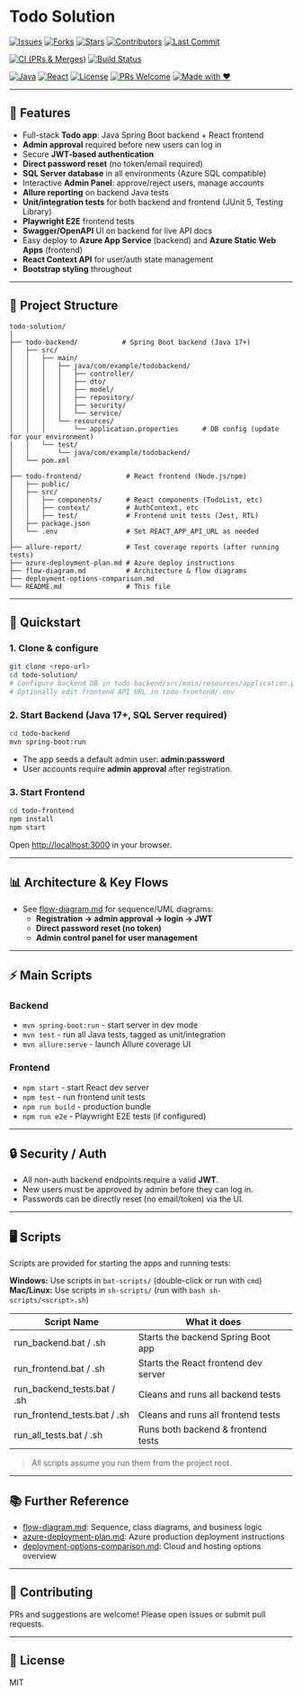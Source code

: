 # Todo Solution

<!-- 
  BADGES: To keep visually organized, badges are grouped into:
  1. Repo metadata/activity
  2. Build & CI/CD
  3. Technology & community
-->

<!-- 1. Repo Metadata -->
[![Issues](https://img.shields.io/github/issues/ravs788/todo-solution)](https://github.com/ravs788/todo-solution/issues) [![Forks](https://img.shields.io/github/forks/ravs788/todo-solution?style=social)](https://github.com/ravs788/todo-solution/network/members) [![Stars](https://img.shields.io/github/stars/ravs788/todo-solution?style=social)](https://github.com/ravs788/todo-solution/stargazers) [![Contributors](https://img.shields.io/github/contributors/ravs788/todo-solution)](https://github.com/ravs788/todo-solution/graphs/contributors) [![Last Commit](https://img.shields.io/github/last-commit/ravs788/todo-solution)](https://github.com/ravs788/todo-solution/commits/main)

<!-- 2. Build & CI/CD -->
[![CI (PRs & Merges)](https://github.com/ravs788/todo-solution/actions/workflows/ci.yml/badge.svg?branch=main)](https://github.com/ravs788/todo-solution/actions/workflows/ci.yml) [![Build Status](https://img.shields.io/badge/build-manual-inactive.svg)](../../actions) 

<!-- 3. Tech & Community -->
[![Java](https://img.shields.io/badge/backend-Java_17-blue?logo=java&logoColor=white)](todo-backend/) [![React](https://img.shields.io/badge/frontend-React_19-61dafb?logo=react&logoColor=white)](todo-frontend/) [![License](https://img.shields.io/badge/license-MIT-blue.svg)](./LICENSE) [![PRs Welcome](https://img.shields.io/badge/PRs-welcome-brightgreen.svg?style=flat-square)](../../pulls) [![Made with ❤️](https://img.shields.io/badge/Made%20with-Love-ff69b4)](https://github.com/)


---

## 🚀 Features

- Full-stack **Todo app**: Java Spring Boot backend + React frontend
- **Admin approval** required before new users can log in
- Secure **JWT-based authentication**
- **Direct password reset** (no token/email required)
- **SQL Server database** in all environments (Azure SQL compatible)
- Interactive **Admin Panel**: approve/reject users, manage accounts
- **Allure reporting** on backend Java tests
- **Unit/integration tests** for both backend and frontend (JUnit 5, Testing Library)
- **Playwright E2E** frontend tests
- **Swagger/OpenAPI** UI on backend for live API docs
- Easy deploy to **Azure App Service** (backend) and **Azure Static Web Apps** (frontend)
- **React Context API** for user/auth state management
- **Bootstrap styling** throughout

---

## 📂 Project Structure

```plaintext
todo-solution/
│
├── todo-backend/           # Spring Boot backend (Java 17+)
│   ├── src/
│   │   ├── main/
│   │   │   ├── java/com/example/todobackend/
│   │   │   │   ├── controller/
│   │   │   │   ├── dto/
│   │   │   │   ├── model/
│   │   │   │   ├── repository/
│   │   │   │   ├── security/
│   │   │   │   └── service/
│   │   │   └── resources/
│   │   │       └── application.properties      # DB config (update for your environment)
│   │   └── test/
│   │       └── java/com/example/todobackend/
│   └── pom.xml
│
├── todo-frontend/           # React frontend (Node.js/npm)
│   ├── public/
│   ├── src/
│   │   ├── components/      # React components (TodoList, etc)
│   │   ├── context/         # AuthContext, etc
│   │   ├── test/            # Frontend unit tests (Jest, RTL)
│   ├── package.json
│   └── .env                 # Set REACT_APP_API_URL as needed
│
├── allure-report/           # Test coverage reports (after running tests)
├── azure-deployment-plan.md # Azure deploy instructions
├── flow-diagram.md          # Architecture & flow diagrams
├── deployment-options-comparison.md
└── README.md                # This file

```

---

## 📝 Quickstart

### 1. Clone & configure

```bash
git clone <repo-url>
cd todo-solution/
# Configure backend DB in todo-backend/src/main/resources/application.properties
# Optionally edit frontend API URL in todo-frontend/.env
```

### 2. Start Backend (Java 17+, SQL Server required)

```bash
cd todo-backend
mvn spring-boot:run
```

- The app seeds a default admin user: **admin:password**
- User accounts require **admin approval** after registration.

### 3. Start Frontend

```bash
cd todo-frontend
npm install
npm start
```

Open [http://localhost:3000](http://localhost:3000) in your browser.

---

## 📊 Architecture & Key Flows

- See [flow-diagram.md](flow-diagram.md) for sequence/UML diagrams:
  - **Registration → admin approval → login → JWT**
  - **Direct password reset (no token)**
  - **Admin control panel for user management**

---

## ⚡ Main Scripts

### Backend

- `mvn spring-boot:run` - start server in dev mode
- `mvn test` - run all Java tests, tagged as unit/integration
- `mvn allure:serve` - launch Allure coverage UI

### Frontend

- `npm start` - start React dev server
- `npm test` - run frontend unit tests
- `npm run build` - production bundle
- `npm run e2e` - Playwright E2E tests (if configured)

---

## 🔒 Security / Auth

- All non-auth backend endpoints require a valid **JWT**.
- New users must be approved by admin before they can log in.
- Passwords can be directly reset (no email/token) via the UI.

---

## 🖥️ Scripts

Scripts are provided for starting the apps and running tests:

**Windows:** Use scripts in `bat-scripts/` (double-click or run with `cmd`)<br>
**Mac/Linux:** Use scripts in `sh-scripts/` (run with `bash sh-scripts/<script>.sh`)

| Script Name                      | What it does                        |
|-----------------------------------|-------------------------------------|
| run_backend.bat / .sh             | Starts the backend Spring Boot app  |
| run_frontend.bat / .sh            | Starts the React frontend dev server|
| run_backend_tests.bat / .sh       | Cleans and runs all backend tests   |
| run_frontend_tests.bat / .sh      | Cleans and runs all frontend tests  |
| run_all_tests.bat / .sh           | Runs both backend & frontend tests  |

> All scripts assume you run them from the project root.

---

<!-- 
## 🌐 Deployment

- Deployment scripts and automation are not yet implemented. Check back here for updates.
-->
## 📚 Further Reference

- [flow-diagram.md](flow-diagram.md): Sequence, class diagrams, and business logic
- [azure-deployment-plan.md](azure-deployment-plan.md): Azure production deployment instructions
- [deployment-options-comparison.md](deployment-options-comparison.md): Cloud and hosting options overview

---

## 🤝 Contributing

PRs and suggestions are welcome! Please open issues or submit pull requests.

---

## 📄 License

MIT
